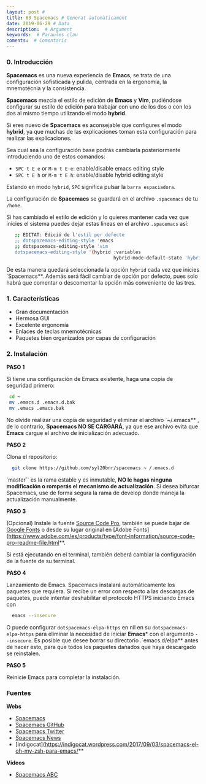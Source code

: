 ```yaml
---
layout: post #
title: 63 Spacemacs # Generat automàticament
date: 2019-06-29 # Data
description:  # Argument
keywords:  # Paraules clau
coments:  # Comentaris
---
```



### 0. Introducción ###

**Spacemacs** es una nueva experiencia de **Emacs**, se trata de una configuración sofisticada y pulida, centrada en la ergonomía, la mnemotécnia y la consistencia.

**Spacemacs** mezcla el estilo de edición de **Emacs** y **Vim**, pudiéndose configurar su estilo de edición para trabajar con uno de los dos o con los dos al mismo tiempo utilizando el modo **hybrid**.

Si eres nuevo de **Spacemacs** es aconsejable que configures el modo **hybrid**, ya que muchas de las explicaciones toman esta configuración para realizar las explicaciones.

Sea cual sea la configuración base podrás cambiarla posteriormente introduciendo uno de estos comandos:

- `SPC t E e` or `M-m t E e`: enable/disable emacs editing style
- `SPC t E h` or `M-m t E h`: enable/disable hybrid editing style

Estando en modo `hybrid`, `SPC` significa pulsar la `barra espaciadora`.

La configuración de **Spacemacs** se guardará en el archivo `.spacemacs` de tu `/home`.

Si has cambiado el estilo de edición y lo quieres mantener cada vez que inicies el sistema puedes dejar estas líneas en el archivo `.spacemacs` así:

``` bash
   ;; EDITAT: Edició de l'estil per defecte
   ;; dotspacemacs-editing-style 'emacs
   ;; dotspacemacs-editing-style 'vim
   dotspacemacs-editing-style '(hybrid :variables
                                       hybrid-mode-default-state 'hybrid)
```

De esta manera quedará seleccionada la opción `hybrid` cada vez que inicies `Spacemacs**. Además será fácil cambiar de opción por defecto, pues solo habrá que comentar o descomentar la opción más conveniente de las tres.


### 1. Características ###

- Gran documentación
- Hermosa GUI
- Excelente ergonomía
- Enlaces de teclas mnemotécnicas
- Paquetes bien organizados por capas de configuración

### 2. Instalación ###

**PASO 1**

Si tiene una configuración de Emacs existente, haga una copia de seguridad primero:

```bash
 cd ~
 mv .emacs.d .emacs.d.bak
 mv .emacs .emacs.bak 
```

No olvide realizar una copia de seguridad y eliminar el archivo `~/.emacs** , de lo contrario, **Spacemacs NO SE CARGARÁ**, ya que ese archivo evita que **Emacs** cargue el archivo de inicialización adecuado.

**PASO 2**

Clona el repositorio:

```bash
  git clone https://github.com/syl20bnr/spacemacs ~ /.emacs.d 
```

`master`` es la rama estable y es inmutable, **NO le hagas ninguna modificación o romperás el mecanismo de actualización**. Si desea bifurcar Spacemacs, use de forma segura la rama de develop donde maneja la actualización manualmente.

**PASO 3**

(Opcional) Instale la fuente [Source Code Pro](https://github.com/adobe-fonts/source-code-pro), también se puede bajar de [Google Fonts](https://fonts.google.com/specimen/Source+Code+Pro) o desde su lugar original en [Adobe Fonts](https://www.adobe.com/es/products/type/font-information/source-code-pro-readme-file.html**.

Si está ejecutando en el terminal, también deberá cambiar la configuración de la fuente de su terminal.

**PASO 4**

Lanzamiento de Emacs. Spacemacs instalará automáticamente los paquetes que requiera. Si recibe un error con respecto a las descargas de paquetes, puede intentar deshabilitar el protocolo HTTPS iniciando Emacs con

```bash
  emacs --insecure
```

O puede configurar `dotspacemacs-elpa-https` en nil en su `dotspacemacs-elpa-https` para eliminar la necesidad de iniciar **Emacs*** con el argumento `--insecure`. Es posible que desee borrar su directorio .`emacs.d/elpa** antes de hacer esto, para que todos los paquetes dañados que haya descargado se reinstalen.

**PASO 5**

Reinicie Emacs para completar la instalación. 

### Fuentes ###

**Webs**

- [Spacemacs](http://spacemacs.org/)
- [Spacemacs GitHub](https://github.com/syl20bnr/spacemacs)
- [Spacemacs Twitter](https://twitter.com/spacemacs)
- [Spacemacs News](http://spacemacs.org/news/news01.html)
- [indigocat](https://indigocat.wordpress.com/2017/09/03/spacemacs-el-oh-my-zsh-para-emacs/**

**Vídeos**

- [Spacemacs ABC](https://www.youtube.com/playlist?list=PLrJ2YN5y27KLhd3yNs2dR8_inqtEiEweE)
